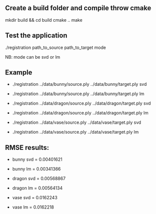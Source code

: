 
## Create a build folder and compile throw cmake
mkdir build && cd build
cmake ..
make

## Test the application
./registration path_to_source path_to_target mode

NB: mode can be svd or lm

## Example
- ./registration ../data/bunny/source.ply ../data/bunny/target.ply svd
- ./registration ../data/bunny/source.ply ../data/bunny/target.ply lm

- ./registration ../data/dragon/source.ply ../data/dragon/target.ply svd
- ./registration ../data/dragon/source.ply ../data/dragon/target.ply lm

- ./registration ../data/vase/source.ply ../data/vase/target.ply svd
- ./registration ../data/vase/source.ply ../data/vase/target.ply lm

## RMSE results:
- bunny svd = 0.00401621
- bunny lm = 0.00341366

- dragon svd = 0.00568867
- dragon lm = 0.00564134

- vase svd = 0.0162243
- vase lm = 0.0162218
